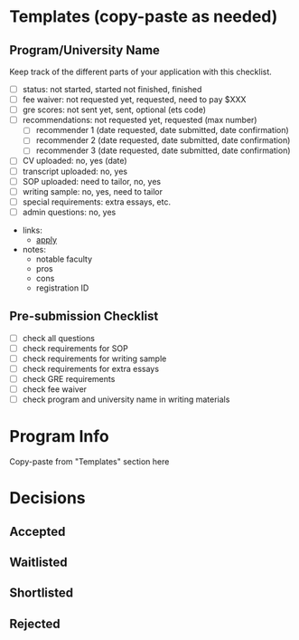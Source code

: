 # Templates (copy-paste as needed)

## Program/University Name

Keep track of the different parts of your application with this checklist.

- [ ] status: not started, started not finished, finished
- [ ] fee waiver: not requested yet, requested, need to pay $XXX
- [ ] gre scores: not sent yet, sent, optional (ets code)
- [ ] recommendations: not requested yet, requested (max number)
  - [ ] recommender 1 (date requested, date submitted, date confirmation)
  - [ ] recommender 2 (date requested, date submitted, date confirmation)
  - [ ] recommender 3 (date requested, date submitted, date confirmation)
- [ ] CV uploaded: no, yes (date)
- [ ] transcript uploaded: no, yes
- [ ] SOP uploaded: need to tailor, no, yes
- [ ] writing sample: no, yes, need to tailor
- [ ] special requirements: extra essays, etc.
- [ ] admin questions: no, yes
- links:
  - [apply]()
- notes:
  - notable faculty
  - pros
  - cons
  - registration ID

## Pre-submission Checklist

- [ ] check all questions
- [ ] check requirements for SOP
- [ ] check requirements for writing sample
- [ ] check requirements for extra essays
- [ ] check GRE requirements
- [ ] check fee waiver
- [ ] check program and university name in writing materials

# Program Info

Copy-paste from "Templates" section here

# Decisions

## Accepted

## Waitlisted

## Shortlisted

## Rejected
